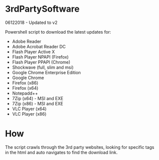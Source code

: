 # 3rdPartySoftware
06122018 - Updated to v2


Powershell script to download the latest updates for:
  - Adobe Reader
  - Adobe Acrobat Reader DC
  - Flash Player Active X
  - Flash Player NPAPI (Firefox)
  - Flash Player PPAPI (Chrome)
  - Shockwave (full, slim and msi)
  - Google Chrome Enterprise Edition
  - Google Chrome
  - Firefox (x86)
  - Firefox (x64)
  - Notepadd++
  - 7Zip (x64) - MSI and EXE
  - 7Zip (x86) - MSI and EXE
  - VLC Player (x64)
  - VLC Player (x86)
  
  
# How
 The script crawls through the 3rd party websites, looking for specific tags in the html and auto navigates to find the download link. 
